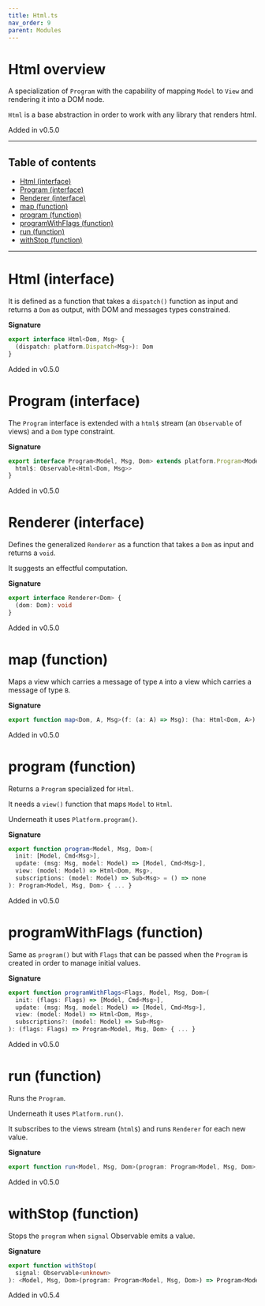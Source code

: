 ```yaml
---
title: Html.ts
nav_order: 9
parent: Modules
---
```


# Html overview

A specialization of `Program` with the capability of mapping `Model` to `View`
and rendering it into a DOM node.

`Html` is a base abstraction in order to work with any library that renders html.

Added in v0.5.0

---

<h2 class="text-delta">Table of contents</h2>

- [Html (interface)](#html-interface)
- [Program (interface)](#program-interface)
- [Renderer (interface)](#renderer-interface)
- [map (function)](#map-function)
- [program (function)](#program-function)
- [programWithFlags (function)](#programwithflags-function)
- [run (function)](#run-function)
- [withStop (function)](#withstop-function)

---

# Html (interface)

It is defined as a function that takes a `dispatch()` function as input and returns a `Dom` as output,
with DOM and messages types constrained.

**Signature**

```ts
export interface Html<Dom, Msg> {
  (dispatch: platform.Dispatch<Msg>): Dom
}
```

Added in v0.5.0

# Program (interface)

The `Program` interface is extended with a `html$` stream (an `Observable` of views) and a `Dom` type constraint.

**Signature**

```ts
export interface Program<Model, Msg, Dom> extends platform.Program<Model, Msg> {
  html$: Observable<Html<Dom, Msg>>
}
```

Added in v0.5.0

# Renderer (interface)

Defines the generalized `Renderer` as a function that takes a `Dom` as input and returns a `void`.

It suggests an effectful computation.

**Signature**

```ts
export interface Renderer<Dom> {
  (dom: Dom): void
}
```

Added in v0.5.0

# map (function)

Maps a view which carries a message of type `A` into a view which carries a message of type `B`.

**Signature**

```ts
export function map<Dom, A, Msg>(f: (a: A) => Msg): (ha: Html<Dom, A>) => Html<Dom, Msg> { ... }
```

Added in v0.5.0

# program (function)

Returns a `Program` specialized for `Html`.

It needs a `view()` function that maps `Model` to `Html`.

Underneath it uses `Platform.program()`.

**Signature**

```ts
export function program<Model, Msg, Dom>(
  init: [Model, Cmd<Msg>],
  update: (msg: Msg, model: Model) => [Model, Cmd<Msg>],
  view: (model: Model) => Html<Dom, Msg>,
  subscriptions: (model: Model) => Sub<Msg> = () => none
): Program<Model, Msg, Dom> { ... }
```

Added in v0.5.0

# programWithFlags (function)

Same as `program()` but with `Flags` that can be passed when the `Program` is created in order to manage initial values.

**Signature**

```ts
export function programWithFlags<Flags, Model, Msg, Dom>(
  init: (flags: Flags) => [Model, Cmd<Msg>],
  update: (msg: Msg, model: Model) => [Model, Cmd<Msg>],
  view: (model: Model) => Html<Dom, Msg>,
  subscriptions?: (model: Model) => Sub<Msg>
): (flags: Flags) => Program<Model, Msg, Dom> { ... }
```

Added in v0.5.0

# run (function)

Runs the `Program`.

Underneath it uses `Platform.run()`.

It subscribes to the views stream (`html$`) and runs `Renderer` for each new value.

**Signature**

```ts
export function run<Model, Msg, Dom>(program: Program<Model, Msg, Dom>, renderer: Renderer<Dom>): Observable<Model> { ... }
```

Added in v0.5.0

# withStop (function)

Stops the `program` when `signal` Observable emits a value.

**Signature**

```ts
export function withStop(
  signal: Observable<unknown>
): <Model, Msg, Dom>(program: Program<Model, Msg, Dom>) => Program<Model, Msg, Dom> { ... }
```

Added in v0.5.4
